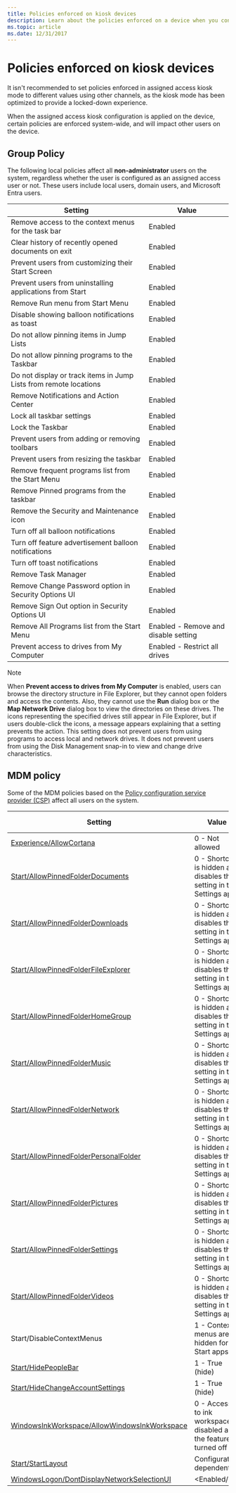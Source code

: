```yaml
---
title: Policies enforced on kiosk devices
description: Learn about the policies enforced on a device when you configure it as a kiosk.
ms.topic: article
ms.date: 12/31/2017
---
```


# Policies enforced on kiosk devices

It isn't recommended to set policies enforced in assigned access kiosk mode to different values using other channels, as the kiosk mode has been optimized to provide a locked-down experience.

When the assigned access kiosk configuration is applied on the device, certain policies are enforced system-wide, and will impact other users on the device.

## Group Policy

The following local policies affect all **non-administrator** users on the system, regardless whether the user is configured as an assigned access user or not.  These users include local users, domain users, and Microsoft Entra users.

| Setting | Value |
|--|--|
| Remove access to the context menus for the task bar | Enabled |
| Clear history of recently opened documents on exit | Enabled |
| Prevent users from customizing their Start Screen | Enabled |
| Prevent users from uninstalling applications from Start | Enabled |
| Remove Run menu from Start Menu | Enabled |
| Disable showing balloon notifications as toast | Enabled |
| Do not allow pinning items in Jump Lists | Enabled |
| Do not allow pinning programs to the Taskbar | Enabled |
| Do not display or track items in Jump Lists from remote locations | Enabled |
| Remove Notifications and Action Center | Enabled |
| Lock all taskbar settings | Enabled |
| Lock the Taskbar | Enabled |
| Prevent users from adding or removing toolbars | Enabled |
| Prevent users from resizing the taskbar | Enabled |
| Remove frequent programs list from the Start Menu | Enabled |
| Remove Pinned programs from the taskbar | Enabled |
| Remove the Security and Maintenance icon | Enabled |
| Turn off all balloon notifications | Enabled |
| Turn off feature advertisement balloon notifications | Enabled |
| Turn off toast notifications | Enabled |
| Remove Task Manager | Enabled |
| Remove Change Password option in Security Options UI | Enabled |
| Remove Sign Out option in Security Options UI | Enabled |
| Remove All Programs list from the Start Menu | Enabled - Remove and disable setting |
| Prevent access to drives from My Computer | Enabled - Restrict all drives |

>[!NOTE]
>When **Prevent access to drives from My Computer** is enabled, users can browse the directory structure in File Explorer, but they cannot open folders and access the contents. Also, they cannot use the **Run** dialog box or the **Map Network Drive** dialog box to view the directories on these drives. The icons representing the specified drives still appear in File Explorer, but if users double-click the icons, a message appears explaining that a setting prevents the action. This setting does not prevent users from using programs to access local and network drives. It does not prevent users from using the Disk Management snap-in to view and change drive characteristics.

## MDM policy


Some of the MDM policies based on the [Policy configuration service provider (CSP)](/windows/client-management/mdm/policy-configuration-service-provider) affect all users on the system.

| Setting | Value | System-wide |
|--|--|--|
| [Experience/AllowCortana](/windows/client-management/mdm/policy-csp-experience#experience-allowcortana) | 0 - Not allowed | Yes |
| [Start/AllowPinnedFolderDocuments](/windows/client-management/mdm/policy-csp-start#start-allowpinnedfolderdocuments) | 0 - Shortcut is hidden and disables the setting in the Settings app | Yes |
| [Start/AllowPinnedFolderDownloads](/windows/client-management/mdm/policy-csp-start#start-allowpinnedfolderdownloads) | 0 - Shortcut is hidden and disables the setting in the Settings app | Yes |
| [Start/AllowPinnedFolderFileExplorer](/windows/client-management/mdm/policy-csp-start#start-allowpinnedfolderfileexplorer) | 0 - Shortcut is hidden and disables the setting in the Settings app | Yes |
| [Start/AllowPinnedFolderHomeGroup](/windows/client-management/mdm/policy-csp-start#start-allowpinnedfolderhomegroup) | 0 - Shortcut is hidden and disables the setting in the Settings app | Yes |
| [Start/AllowPinnedFolderMusic](/windows/client-management/mdm/policy-csp-start#start-allowpinnedfoldermusic) | 0 - Shortcut is hidden and disables the setting in the Settings app | Yes |
| [Start/AllowPinnedFolderNetwork](/windows/client-management/mdm/policy-csp-start#start-allowpinnedfoldernetwork) | 0 - Shortcut is hidden and disables the setting in the Settings app | Yes |
| [Start/AllowPinnedFolderPersonalFolder](/windows/client-management/mdm/policy-csp-start#start-allowpinnedfolderpersonalfolder) | 0 - Shortcut is hidden and disables the setting in the Settings app | Yes |
| [Start/AllowPinnedFolderPictures](/windows/client-management/mdm/policy-csp-start#start-allowpinnedfolderpictures) | 0 - Shortcut is hidden and disables the setting in the Settings app | Yes |
| [Start/AllowPinnedFolderSettings](/windows/client-management/mdm/policy-csp-start#start-allowpinnedfoldersettings) | 0 - Shortcut is hidden and disables the setting in the Settings app | Yes |
| [Start/AllowPinnedFolderVideos](/windows/client-management/mdm/policy-csp-start#start-allowpinnedfoldervideos) | 0 - Shortcut is hidden and disables the setting in the Settings app | Yes |
| Start/DisableContextMenus | 1 - Context menus are hidden for Start apps | No |
| [Start/HidePeopleBar](/windows/client-management/mdm/policy-csp-start#start-hidepeoplebar) | 1 - True (hide) | No |
| [Start/HideChangeAccountSettings](/windows/client-management/mdm/policy-csp-start#start-hidechangeaccountsettings) | 1 - True (hide) | Yes |
| [WindowsInkWorkspace/AllowWindowsInkWorkspace](/windows/client-management/mdm/policy-csp-windowsinkworkspace#windowsinkworkspace-allowwindowsinkworkspace) | 0 - Access to ink workspace is disabled and the feature is turned off | Yes |
| [Start/StartLayout](/windows/client-management/mdm/policy-csp-start#start-startlayout) | Configuration dependent | No |
| [WindowsLogon/DontDisplayNetworkSelectionUI](/windows/client-management/mdm/policy-csp-windowslogon#windowslogon-dontdisplaynetworkselectionui) | &lt;Enabled/&gt; | Yes |

<!--
## Start Menu

Remove access to the context menus for the task bar
Clear history of recently opened documents on exit
Prevent users from customizing their Start Screen
Prevent users from uninstalling applications from Start
Remove All Programs list from the Start menu
Remove Run menu from Start Menu

## Desktop

Hide and disable all items on the desktop

## Task bar

Disable showing balloon notificationss as toast
Do not allow pinning items in Jump Lists
Do not allow pinning programs to the Taskbar
Do not display or track items in Jump Lists from remote locations
Remove Notification Center
Remove Control Center
Lock all taskbar settings
Lock the Taskbar
Prevent users from adding or removing toolbars
Prevent users from moving taskbar to another screen dock location
Prevent users from rearranging toolbars
Prevent users from resizing the taskbar
Remove frequent programs list from the Start Menu
Remove the Security and Maintenance icon
Turn off all balloon notifications
Turn off feature advertisement balloon notifications
Hide the Task View button

-->

